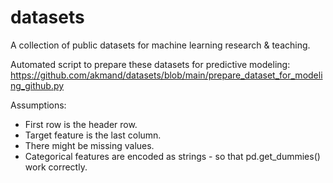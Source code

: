 # datasets

A collection of public datasets for machine learning research & teaching.

Automated script to prepare these datasets for predictive modeling:
https://github.com/akmand/datasets/blob/main/prepare_dataset_for_modeling_github.py

Assumptions:
- First row is the header row.
- Target feature is the last column.
- There might be missing values.
- Categorical features are encoded as strings - so that pd.get_dummies() work correctly.
